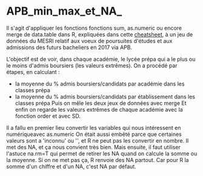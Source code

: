 # APB_min_max_et_NA_

Il s'agit d'appliquer les fonctions fonctions sum, as.numeric ou encore merge de data.table dans R, 
expliquées dans cette <a href="https://github.com/rstudio/cheatsheets/raw/master/datatable.pdf">cheatsheet</a>, 
à un jeu de données du MESRI relatif aux voeux de poursuites d'études et aux admissions des futurs bacheliers en 2017 via APB.

L'objectif est de voir, dans chaque académie, le lycée prépa qui a le plus ou le moins d'admis boursiers (les valeurs extrêmes). 
On a procédé par étapes, en calculant :
- la moyenne du % admis boursiers/candidats par académie dans les classes prépa
- la moyenne du % admis boursiers/candidats par établissement dans les classes prépa
Puis on mêle les deux jeux de données avec merge
Et enfin on regarde les valeurs extrêmes de chaque académie avec la fonction order et avec SD.

Il a fallu en premier lieu convertir les variables qui nous intéressent en numériqueavec as.numeric
On était aussi embêté parce que certaines valeurs sont a 'inconnu' ou '', et R ne peut pas les convertir en nombre. 
Il met des NA, et ça nous convient très bien.
Mais ensuite, il faut utiliser l'astuce na.rm=T qui permet de retirer les NA quand on calcule la somme ou la moyenne.
Si on ne met pas ça, R renvoie des NA partout. Car pour R la somme d'un chiffre et d'un NA, c'est NA par défaut.

